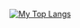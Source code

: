 [![My Top Langs](https://github-readme-stats.vercel.app/api/top-langs/?username=Zereef&layout=compact)](https://github.com/anuraghazra/github-readme-stats)
